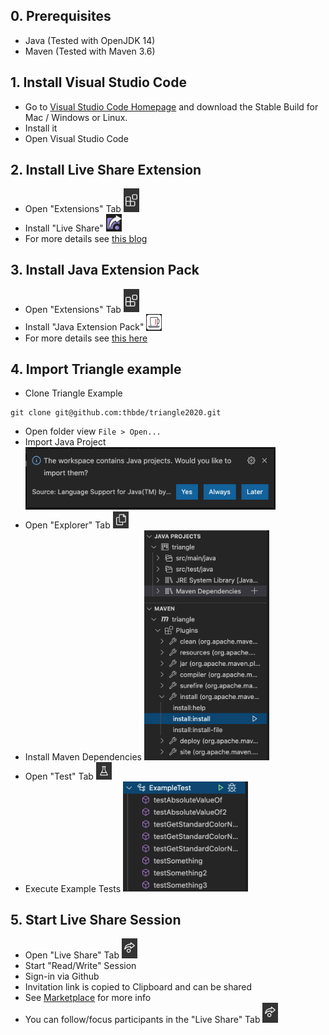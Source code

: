 
## 0. Prerequisites

* Java (Tested with OpenJDK 14)
* Maven (Tested with Maven 3.6)

## 1. Install Visual Studio Code

* Go to [Visual Studio Code Homepage](https://code.visualstudio.com/) and download the Stable Build for Mac / Windows or Linux.
* Install it
* Open Visual Studio Code

## 2. Install Live Share Extension

* Open "Extensions" Tab <img src="./resources/extensions_tab.png" width="25">
* Install "Live Share" <img src="./resources/live_share_logo.png" width="25">
* For more details see [this blog](https://code.visualstudio.com/blogs/2017/11/15/live-share)

## 3. Install Java Extension Pack

* Open "Extensions" Tab <img src="./resources/extensions_tab.png" width="25">
* Install "Java Extension Pack" <img src="./resources/java_extension_pack_logo.png" width="25">
* For more details see [this here](https://code.visualstudio.com/docs/languages/java)

## 4. Import Triangle example

* Clone Triangle Example
```
git clone git@github.com:thbde/triangle2020.git
```
* Open folder view `File > Open...`
* Import Java Project <img src="./resources/import_project.png"  width="400">
* Open "Explorer" Tab <img src="./resources/explorer_tab.png" width="25">
* Install Maven Dependencies <img src="./resources/maven_install.png"  width="200">
* Open "Test" Tab <img src="./resources/test_tab.png" width="25">
* Execute Example Tests <img src="./resources/example_tests.png"  width="200">

## 5. Start Live Share Session

* Open "Live Share" Tab <img src="./resources/live_share_tab.png" width="25">
* Start "Read/Write" Session
* Sign-in via Github
* Invitation link is copied to Clipboard and can be shared
* See [Marketplace](https://marketplace.visualstudio.com/items?itemName=MS-vsliveshare.vsliveshare) for more info
* You can follow/focus participants in the "Live Share" Tab <img src="./resources/live_share_tab.png" width="25">
